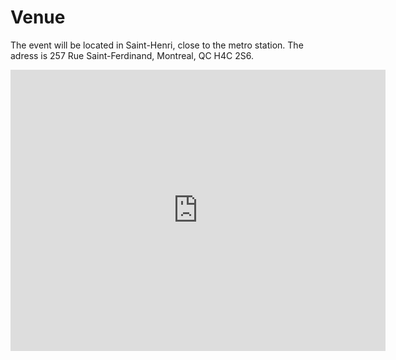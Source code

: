 # Venue

The event will be located in Saint-Henri, close to the metro station. The adress is 257 Rue Saint-Ferdinand, Montreal, QC H4C 2S6.

<iframe src="https://www.google.com/maps/place/257+Rue+Saint-Ferdinand,+Montreal,+QC+H4C+2S6/@45.4755747,-73.5836204,19.36z/data=!4m6!3m5!1s0x4cc9109cea6e1ea5:0x1befadf0ea5ba9b4!8m2!3d45.4756544!4d-73.5832863!16s%2Fg%2F11f3xhf3bc?entry=ttu" width="600" height="450" style="border:0;" allowfullscreen="" loading="lazy"></iframe>
